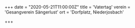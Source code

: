 +++
date = "2020-05-21T11:00:00Z"
title = 'Vatertag'
verein = 'Gesangverein Sängerlust'
ort = 'Dorfplatz, Niederjosbach'

+++

      